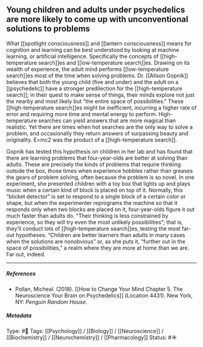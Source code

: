 ## Young children and adults under psychedelics are more likely to come up with unconventional solutions to problems  # 

What [[spotlight consciousness]] and [[lantern consciousness]] means for cognition and learning can be best understood by looking at machine learning, or artificial intelligence. Specifically the concepts of [[high-temperature search]]es and [[low-temperature search]]es. Drawing on its wealth of experience, the adult mind performs [[low-temperature search]]es most of the time when solving problems. Dr. [[Alison Gopnik]] believes that both the young child (five and under) and the adult on a [[psychedelic]] have a stronger predilection for the [[high-temperature search]]; in their quest to make sense of things, their minds explore not just the nearby and most likely but “the entire space of possibilities.” These [[high-temperature search]]es might be inefficient, incurring a higher rate of error and requiring more time and mental energy to perform. High-temperature searches can yield answers that are more magical than realistic. Yet there are times when hot searches are the only way to solve a problem, and occasionally they return answers of surpassing beauty and originality. E=mc2 was the product of a [[high-temperature search]].

Gopnik has tested this hypothesis on children in her lab and has found that there are learning problems that four-year-olds are better at solving than adults. These are precisely the kinds of problems that require thinking outside the box, those times when experience hobbles rather than greases the gears of problem solving, often because the problem is so novel. In one experiment, she presented children with a toy box that lights up and plays music when a certain kind of block is placed on top of it. Normally, this “blicket detector” is set to respond to a single block of a certain color or shape, but when the experimenter reprograms the machine so that it responds only when two blocks are placed on it, four-year-olds figure it out much faster than adults do. “Their thinking is less constrained by experience, so they will try even the most unlikely possibilities”; that is, they’ll conduct lots of [[high-temperature search]]es, testing the most far-out hypotheses. “Children are better learners than adults in many cases when the solutions are nonobvious” or, as she puts it, “further out in the space of possibilities,” a realm where they are more at home than we are. Far out, indeed.

___

##### References

- Pollan, Micheal. (2018). [[How to Change Your Mind Chapter 5. The Neuroscience Your Brain on Psychedelics]] (Location 4431). New York, NY: _Penguin Random House_. 

##### Metadata

Type:  #🔴 
Tags: [[Psychology]] / [[Biology]] / [[Neuroscience]] / [[Biochemistry]] / [[Neurochemistry]] / [[Pharmacology]] 
Status: #☀️ 